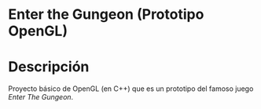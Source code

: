 # Enter the Gungeon (Prototipo OpenGL)

# Descripción
Proyecto básico de OpenGL (en C++) que es un prototipo del famoso juego *Enter The Gungeon*.


